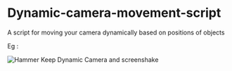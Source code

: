 # Dynamic-camera-movement-script
A script for moving your camera dynamically based on positions of objects

Eg :

![Hammer Keep Dynamic Camera and screenshake](https://user-images.githubusercontent.com/54014788/137070731-e522205f-552f-4fc1-a6c2-d9075b6f0c4b.gif)

